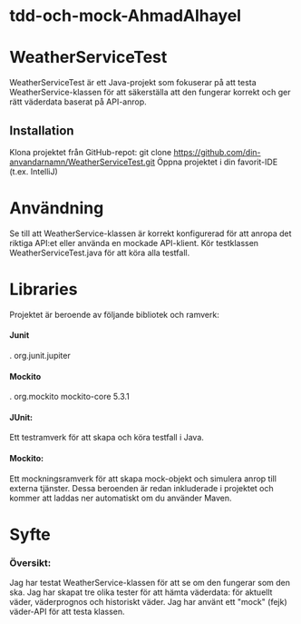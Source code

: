 # tdd-och-mock-AhmadAlhayel
# WeatherServiceTest
WeatherServiceTest är ett Java-projekt som fokuserar på att testa WeatherService-klassen för att säkerställa att den fungerar korrekt och ger rätt väderdata baserat på API-anrop.

## Installation
Klona projektet från GitHub-repot: git clone https://github.com/din-anvandarnamn/WeatherServiceTest.git
Öppna projektet i din favorit-IDE (t.ex. IntelliJ)
# Användning
Se till att WeatherService-klassen är korrekt konfigurerad för att anropa det riktiga API:et eller använda en mockade API-klient.
Kör testklassen WeatherServiceTest.java för att köra alla testfall.

# Libraries

Projektet är beroende av följande bibliotek och ramverk:

#### Junit
. org.junit.jupiter

#### Mockito
. org.mockito mockito-core 5.3.1

#### JUnit: 
Ett testramverk för att skapa och köra testfall i Java.
#### Mockito: 
Ett mockningsramverk för att skapa mock-objekt och simulera anrop till externa tjänster.
Dessa beroenden är redan inkluderade i projektet och kommer att laddas ner automatiskt om du använder Maven.

# Syfte 
### Översikt:

Jag har testat WeatherService-klassen för att se om den fungerar som den ska. Jag har skapat tre olika tester för att hämta väderdata: för aktuellt väder, väderprognos och historiskt väder. Jag har använt ett "mock" (fejk) väder-API för att testa klassen.
